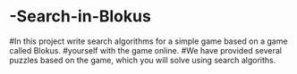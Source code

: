 ﻿# -Search-in-Blokus
#In this project write search algorithms for a simple game based on a game called Blokus.
#yourself with the game online.
#We have provided several puzzles based on the game, which you will solve using search algoriths.
 
